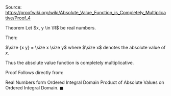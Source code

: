# 

Source: https://proofwiki.org/wiki/Absolute_Value_Function_is_Completely_Multiplicative/Proof_4

Theorem
Let $x, y \in \R$ be real numbers.

Then:

$\size {x y} = \size x \size y$
where $\size x$ denotes the absolute value of $x$.

Thus the absolute value function is completely multiplicative.


Proof
Follows directly from:

Real Numbers form Ordered Integral Domain
Product of Absolute Values on Ordered Integral Domain.
$\blacksquare$





